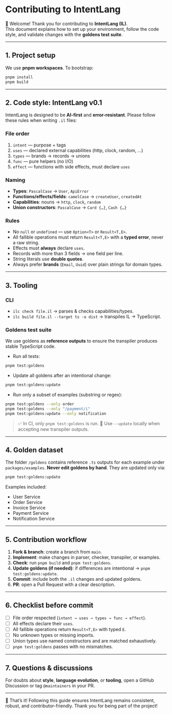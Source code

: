 # Contributing to IntentLang

👋 Welcome! Thank you for contributing to **IntentLang (IL)**.  
This document explains how to set up your environment, follow the code style, and validate changes with the **goldens test suite**.

---

## 1. Project setup

We use **pnpm workspaces**. To bootstrap:

```bash
pnpm install
pnpm build
```

---

## 2. Code style: IntentLang v0.1

IntentLang is designed to be **AI-first** and **error-resistant**.
Please follow these rules when writing `.il` files:

### File order

1. `intent` — purpose + tags
2. `uses` — declared external capabilities (http, clock, random, …)
3. `types` — brands → records → unions
4. `func` — pure helpers (no I/O)
5. `effect` — functions with side effects, must declare `uses`

### Naming

- **Types**: `PascalCase` → `User`, `ApiError`
- **Functions/effects/fields**: `camelCase` → `createUser`, `createdAt`
- **Capabilities**: nouns → `http`, `clock`, `random`
- **Union constructors**: `PascalCase` → `Card {…}`, `Cash {…}`

### Rules

- No `null` or `undefined` — use `Option<T>` or `Result<T,E>`.
- All fallible operations must return `Result<T,E>` with a **typed error**, never a raw string.
- Effects must **always** declare `uses`.
- Records with more than 3 fields → one field per line.
- String literals use **double quotes**.
- Always prefer **brands** (`Email`, `Uuid`) over plain strings for domain types.

---

## 3. Tooling

### CLI

- `ilc check file.il` → parses & checks capabilities/types.
- `ilc build file.il --target ts -o dist` → transpiles IL → TypeScript.

### Goldens test suite

We use goldens as **reference outputs** to ensure the transpiler produces stable TypeScript code.

- Run all tests:

```bash
pnpm test:goldens
```

- Update all goldens after an intentional change:

```bash
pnpm test:goldens:update
```

- Run only a subset of examples (substring or regex):

```bash
pnpm test:goldens --only order
pnpm test:goldens --only "/payment/i"
pnpm test:goldens:update --only notification
```

> ✅ In CI, only `pnpm test:goldens` is run.
> 📝 Use `--update` locally when accepting new transpiler outputs.

---

## 4. Golden dataset

The folder `/goldens` contains reference `.ts` outputs for each example under `packages/examples`.
**Never edit goldens by hand**. They are updated only via:

```bash
pnpm test:goldens:update
```

Examples included:

- User Service
- Order Service
- Invoice Service
- Payment Service
- Notification Service

---

## 5. Contribution workflow

1. **Fork & branch**: create a branch from `main`.
2. **Implement**: make changes in parser, checker, transpiler, or examples.
3. **Check**: run `pnpm build` and `pnpm test:goldens`.
4. **Update goldens (if needed)**: if differences are intentional → `pnpm test:goldens:update`.
5. **Commit**: include both the `.il` changes and updated goldens.
6. **PR**: open a Pull Request with a clear description.

---

## 6. Checklist before commit

- [ ] File order respected (`intent → uses → types → func → effect`).
- [ ] All effects declare their `uses`.
- [ ] All fallible operations return `Result<T,E>` with typed `E`.
- [ ] No unknown types or missing imports.
- [ ] Union types use named constructors and are matched exhaustively.
- [ ] `pnpm test:goldens` passes with no mismatches.

---

## 7. Questions & discussions

For doubts about **style**, **language evolution**, or **tooling**, open a GitHub Discussion or tag `@maintainers` in your PR.

---

🎉 That’s it! Following this guide ensures IntentLang remains consistent, robust, and contributor-friendly. Thank you for being part of the project!
